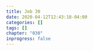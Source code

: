 ```yaml
---
title: Job 30
date: 2020-04-12T12:43:18-04:00
categories: []
tags: []
chapter: "030"
inprogress: false
---
```


